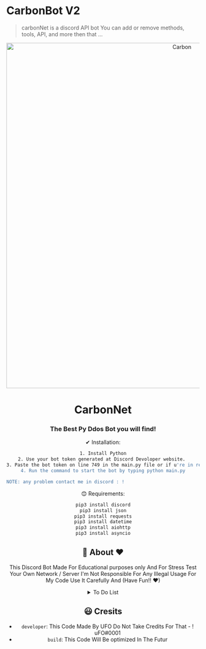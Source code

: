 # CarbonBot V2
> carbonNet is a discord API bot
> You can add or remove methods, tools, API, and more then that ...

<div align="center" id="top">
  <img src="https://cdn.discordapp.com/attachments/1008722547942100993/1016408042641829929/Screenshot.png" width="900" alt="Carbon" />
  
 <div align="center">
  <h1>CarbonNet</h1>
  <h3>The Best Py Ddos Bot you will find!</h3>
</div>


✔ Installation:
```sh
1. Install Python
2. Use your bot token generated at Discord Devoloper website. 
3. Paste the bot token on line 749 in the main.py file or if u're in replit put the token in env category.
4. Run the command to start the bot by typing python main.py

NOTE: any problem contact me in discord : !                            uFO#0001
```
😊 Requirements:
```sh
pip3 install discord
pip3 install json
pip3 install requests
pip3 install datetime
pip3 install aiohttp
pip3 install asyncio
```
## :dart: About ❤ ##

This Discord Bot Made For Educational purposes only And For Stress Test Your Own Network / Server I'm Not Responsible For Any Illegal Usage For My Code Use It Carefully And (</i>Have Fun!!</i> ❤)

<details>
  <summary>To Do List</summary>

  ###

  * [SSH CONNECTION WITHOUR API](https://discord.gg/GrwPfVu7yx)
  * [All In One Command](https://discord.gg/GrwPfVu7yx)

</details>

## 😃 Cresits

- `developer`: This Code Made By UFO Do Not Take Credits For That - !                            uFO#0001
- `build`: This Code Will Be optimized In The Futur
